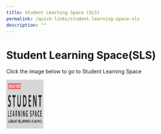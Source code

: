 ```yaml
---
title: Student Learning Space (SLS)
permalink: /quick-links/student-learning-space-sls
description: ""
---
```

# Student Learning Space(SLS)
Click the image below to go to Student Learning Space

<!DOCTYPE html>
<html>
<body>

<p><a href="https://vle.learning.moe.edu.sg/login">
<img src="/images/SLS.png" alt="W3Schools.com" width="100" height="132">
</a></p>

</body>
</html>


